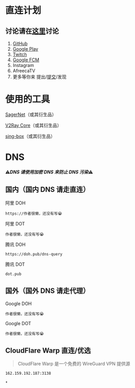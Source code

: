 # 直连计划

## 讨论请在[这里](https://github.com/OVOJKzzZ/direct/discussions)讨论

1. [GitHub](https://github.com/OVOJKzzZ/direct/tree/main/GitHub)
2. [Google Play](https://github.com/OVOJKzzZ/direct/tree/main/Google%20Play)
3. [Twitch](https://github.com/OVOJKzzZ/direct/tree/main/Twitch)
4. [Google FCM](https://github.com/OVOJKzzZ/direct/tree/main/Google%20FCM)
5. Instagram
6. AfreecaTV
7. 更多等你来 提出/[提交](https://github.com/OVOJKzzZ/direct/issues)/发现



# 使用的工具
[SagerNet](https://github.com/SagerNet/SagerNet)（或其衍生品）

[V2Ray Core](https://github.com/v2fly/v2ray-core)（或其衍生品）

[sing-box]()（或其衍生品）




# DNS 
⚠️***DNS 请使用加密 DNS 来防止 DNS 污染***⚠️

## 国内（国内 DNS 请走直连）
阿里 DOH

```
https://作者很懒，还没有写😭
```

阿里 DOT

````作者很懒，还没有写😭````

腾讯 DOH

````https://doh.pub/dns-query````

腾讯 DOT

````dot.pub````


## 国外（国外 DNS 请走代理）

Google DOH

````作者很懒，还没有写😭````

Google DOT

````作者很懒，还没有写😭````


## CloudFlare Warp 直连/优选
> CloudFlare Warp 是一个免费的 WireGuard VPN 提供源
```
162.159.192.187:3138
```
```
•
```
